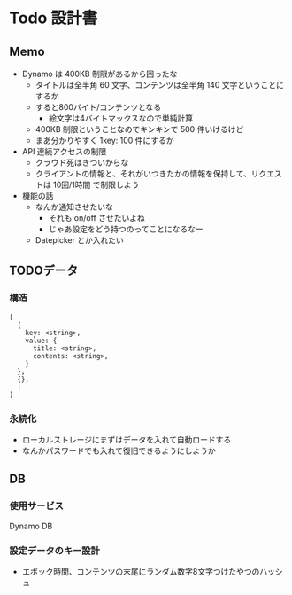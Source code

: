 Todo 設計書
===


Memo
---
- Dynamo は 400KB 制限があるから困ったな
  - タイトルは全半角 60 文字、コンテンツは全半角 140 文字ということにするか
  - すると800バイト/コンテンツとなる
    - 絵文字は4バイトマックスなので単純計算
  - 400KB 制限ということなのでキンキンで 500 件いけるけど
  - まあ分かりやすく 1key: 100 件にするか
- API 連続アクセスの制限
  - クラウド死はきついからな
  - クライアントの情報と、それがいつきたかの情報を保持して、リクエストは 10回/1時間 で制限しよう
- 機能の話
  - なんか通知させたいな
    - それも on/off させたいよね
    - じゃあ設定をどう持つのってことになるなー
  - Datepicker とか入れたい

TODOデータ
---

### 構造
```
[
  {
    key: <string>,
    value: {
      title: <string>,
      contents: <string>,
    }
  },
  {},
  :
]
```

### 永続化
- ローカルストレージにまずはデータを入れて自動ロードする
- なんかパスワードでも入れて復旧できるようにしようか

DB
---

### 使用サービス
Dynamo DB

### 設定データのキー設計
- エポック時間、コンテンツの末尾にランダム数字8文字つけたやつのハッシュ

[1]:./specs.md
